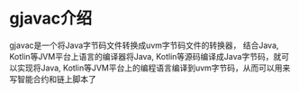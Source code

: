 gjavac介绍
=============

gjavac是一个将Java字节码文件转换成uvm字节码文件的转换器，
结合Java, Kotlin等JVM平台上语言的编译器将Java, Kotlin等源码编译成Java字节码，就可以实现将Java, Kotlin等JVM平台上的编程语言编译到uvm字节码，从而可以用来写智能合约和链上脚本了

